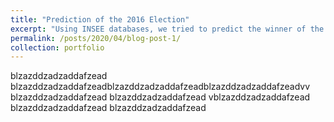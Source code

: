 ```yaml
---
title: "Prediction of the 2016 Election"
excerpt: "Using INSEE databases, we tried to predict the winner of the 2016 election by using socio-economic data from cities in France 1<br/><img src='/images/election.png'>"
permalink: /posts/2020/04/blog-post-1/
collection: portfolio
---
```


blzazddzadzaddafzead
blzazddzadzaddafzeadblzazddzadzaddafzeadblzazddzadzaddafzeadvv
blzazddzadzaddafzead
blzazddzadzaddafzead
vblzazddzadzaddafzead
blzazddzadzaddafzead
blzazddzadzaddafzead
<!--stackedit_data:
eyJoaXN0b3J5IjpbLTcyMDE3NDk0N119
-->